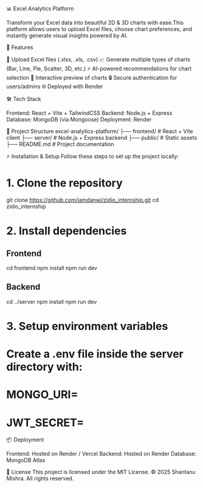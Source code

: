 📊 Excel Analytics Platform

Transform your Excel data into beautiful 2D & 3D charts with ease.This platform allows users to upload Excel files, choose chart preferences, and instantly generate visual insights powered by AI.

🚀 Features

📂 Upload Excel files (.xlsx, .xls, .csv)
📈 Generate multiple types of charts (Bar, Line, Pie, Scatter, 3D, etc.)
⚡ AI-powered recommendations for chart selection
🔎 Interactive preview of charts
🔒 Secure authentication for users/admins
🌐 Deployed with Render


🛠️ Tech Stack

Frontend: React + Vite + TailwindCSS
Backend: Node.js + Express
Database: MongoDB (via Mongoose)
Deployment: Render


📂 Project Structure
excel-analytics-platform/
├── frontend/        # React + Vite client
├── server/          # Node.js + Express backend
├── public/          # Static assets
├── README.md        # Project documentation


⚡ Installation & Setup
Follow these steps to set up the project locally:
# 1. Clone the repository
git clone https://github.com/iamdanwi/zidio_internship.git
cd zidio_internship

# 2. Install dependencies

## Frontend
cd frontend
npm install
npm run dev

## Backend
cd ../server
npm install
npm run dev

# 3. Setup environment variables
# Create a .env file inside the server directory with:
# MONGO_URI=<your-mongodb-uri>
# JWT_SECRET=<your-secret-key>


📦 Deployment

Frontend: Hosted on Render / Vercel
Backend: Hosted on Render
Database: MongoDB Atlas


📜 License
This project is licensed under the MIT License.
© 2025 Shantanu Mishra. All rights reserved.